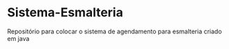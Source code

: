 # Sistema-Esmalteria
Repositório para colocar o sistema de agendamento para esmalteria criado em java
